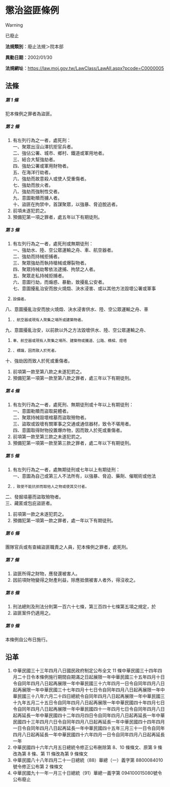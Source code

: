 # 懲治盜匪條例


> [!WARNING]
> 已廢止


**法規類別**：廢止法規＞院本部

**異動日期**：2002/01/30  

**法規網址**：https://law.moj.gov.tw/LawClass/LawAll.aspx?pcode=C0000005



## 法條
##### 第 1 條
犯本條例之罪者為盜匪。

##### 第 2 條
1. 有左列行為之一者，處死刑：  
一、聚眾出沒山澤抗拒官兵者。  
二、強佔公署、城市、鄉村、鐵道或軍用地者。  
三、結合大幫強劫者。  
四、強劫公署或軍用財物者。  
五、在海洋行劫者。  
六、強劫而故意殺人或使人受重傷者。  
七、強劫而放火者。  
八、強劫而強制性交者。  
九、意圖勒贖而擄人者。  
十、盜匪在拘禁中，首謀聚眾，以強暴、脅迫脫逃者。
1. 前項未遂犯罰之。
1. 預備犯第一項之罪者，處五年以下有期徒刑。

##### 第 3 條
1. 有左列行為之一者，處死刑或無期徒刑：  
一、強劫水、陸、空公眾運輸之舟、車、航空器者。  
二、強劫而持械拒捕者。  
三、聚眾強劫而執持槍械或爆裂物者。  
四、聚眾持械劫奪依法逮捕、拘禁之人者。  
五、聚眾走私持械拒捕者。  
六、意圖行劫，而煽惑、暴動，致擾亂公安者。  
七、意圖擾亂治安而放火燒燬、決水浸害、或以其他方法毀壞公署或軍事
1.     設備者。  
八、意圖擾亂治安而放火燒燬、決水浸害供水、陸、空公眾運輸之舟、車
1.     、航空器或現有人聚集之場所或建築物者。  
九、意圖擾亂治安，以前款以外之方法毀壞供水、陸、空公眾運輸之舟、
1.     車、航空器或現有人聚集之場所、建築物或鐵道、公路、橋樑、燈塔
1.     、標識，因而致人於死者。  
十、強劫因而致人於死或重傷者。
1. 前項第一款至第八款之未遂犯罰之。
1. 預備犯第一項第一款至第八款之罪者，處三年以下有期徒刑。

##### 第 4 條
1. 有左列行為之一者，處死刑、無期徒刑或十年以上有期徒刑：  
一、意圖勒贖而盜取屍體者。  
二、聚眾持械毀壞棺墓而盜取殮物者。  
三、盜取或毀壞有關軍事之交通或通信器材，致令不堪用者。  
四、意圖取得財物投置爆炸物，因而致人於死或重傷者。
1. 前項第一款至第三款之未遂犯罰之。
1. 預備犯第一項第一款至第三款之罪者，處二年以下有期徒刑。

##### 第 5 條
1. 有左列行為之一者，處無期徒刑或七年以上有期徒刑：  
一、意圖為自己或第三人不法所有，以強暴、脅迫、藥劑、催眠術或他法
1.     ，致使不能抗拒而取他人之物或使其交付者。  
二、發掘墳墓而盜取殮物者。  
三、藏匿或包庇盜匪者。
1. 前項第一款之未遂犯罰之。
1. 預備犯第一項第一款之罪者，處一年以下有期徒刑。

##### 第 6 條
團隊官兵或有查緝盜匪職責之人員，犯本條例之罪者，處死刑。

##### 第 7 條
1. 盜匪所得之財物，應發還被害人。
1. 因前項財物變得之財產利益，除應抵償被害人者外，得沒收之。

##### 第 8 條
1. 刑法總則及刑法分則第一百六十七條，第三百四十七條第五項之規定，於
1. 盜匪案件仍適用之。

##### 第 9 條
本條例自公布日施行。

## 沿革
1. 中華民國三十三年四月八日國民政府制定公布全文 11 條中華民國三十四年四月二十日令本條例施行期間自期滿之日起展限一年中華民國三十五年四月十日令自同年四月八日起再展限一年中華民國三十六年四月一日令自同年四月八日起再展限一年中華民國三十七年四月十七日令自同年四月八日起再展限一年中華民國三十八年六月二十四日總統令自同年四月八日起再展限一年中華民國三十九年五月二十五日令自同年四月八日起再展限一年中華民國四十年四月七日令自同年四月八日起再展限一年中華民國四十一年四月七日令自同年四月八日起再延長一年中華民國四十二年四月四日令自同年四月八日起再延長一年中華民國四十三年四月六日令自同年四月八日起再延長一年中華民國四十四年四月一日令自同年四月八日起再延長一年中華民國四十五年三月三十一日令自同年四月八日起再延長一年中華民國四十六年四月一日令自同年四月八日起再延長一年
1. 中華民國四十六年六月五日總統令修正公布刪除第 8、10  條條文、原第 9  條改為第 8  條、第 11 條改為第 9  條條文
1. 中華民國八十八年四月二十一日總統（88）華總（一）義字第 8800084010 號令修正公布第 2  條條文
1. 中華民國九十一年一月三十日總統（91）華總一義字第 094100015080號令公布廢止

